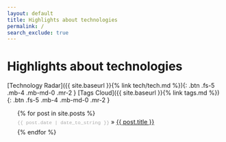 ```yaml
---
layout: default
title: Highlights about technologies
permalink: /
search_exclude: true
---
```


<style>
ul.posts {
   list-style-type: none;
   margin-bottom: 2em;
}

ul.posts li {
   line-height: 1.75em;
}

ul.posts span {
   color: #aaa;
   font-family: Monaco, "Courier New", monospace;
   font-size: 80%;
}
</style>


# Highlights about technologies 

[Technology Radar]({{ site.baseurl }}{% link tech/tech.md %}){: .btn .fs-5 .mb-4 .mb-md-0 .mr-2 }
[Tags Cloud]({{ site.baseurl }}{% link tags.md %}){: .btn .fs-5 .mb-4 .mb-md-0 .mr-2 }

<ul class="posts">
   {% for post in site.posts %}
      <li><span>{{ post.date | date_to_string }}</span> &raquo; <a href="{{ post.url }}">{{ post.title }}</a></li>
   {% endfor %}
</ul>
